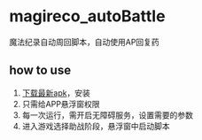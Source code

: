 # magireco_autoBattle
魔法纪录自动周回脚本，自动使用AP回复药

## how to use

1. [下载最新apk](https://github.com/icegreentee/magireco_autoBattle/releases)，安装
2. 只需给APP悬浮窗权限
3. 每一次运行，需开启无障碍服务，设置需要的参数
4. 进入游戏选择助战阶段，悬浮窗中启动脚本
